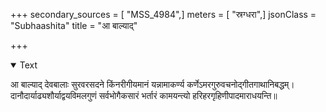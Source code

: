 +++
secondary_sources = [ "MSS_4984",]
meters = [ "स्रग्धरा",]
jsonClass = "Subhaashita"
title = "आ बाल्याद्"

+++

<details open><summary>Text</summary>

आ बाल्याद् देवबालाः सुरवरसदने किंनरीगीयमानं यन्नामाकर्ण्य कर्णेऽमरगुरुवचनोद्गीतगाथानिबद्धम्।  
दानौदार्याढ्यशौर्याद्वयविमलगुणं सर्वभोगैकसारं भर्तारं कामयन्त्यो हरिहरगृहिणीपादमाराधयन्ति॥
</details>
